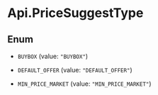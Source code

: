 # Api.PriceSuggestType

## Enum


* `BUYBOX` (value: `"BUYBOX"`)

* `DEFAULT_OFFER` (value: `"DEFAULT_OFFER"`)

* `MIN_PRICE_MARKET` (value: `"MIN_PRICE_MARKET"`)



